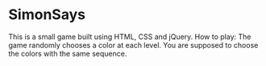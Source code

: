 # SimonSays
This is a small game built using HTML, CSS and jQuery.
How to play:
The game randomly chooses a color at each level. You are supposed to choose the colors with the same sequence.
